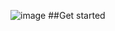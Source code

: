 ![image](https://upload.wikimedia.org/wikipedia/commons/thumb/4/4f/Neovim-logo.svg/2560px-Neovim-logo.svg.png)
##Get started

